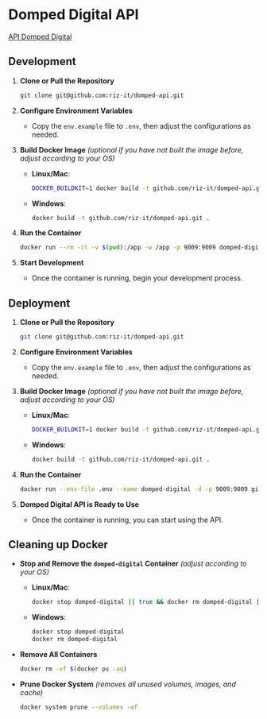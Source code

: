 # Domped Digital API

[API Domped Digital](https://domped-api.vercel.app/)

## Development

1. **Clone or Pull the Repository**

   ```bash
   git clone git@github.com:riz-it/domped-api.git
   ```

2. **Configure Environment Variables**

   - Copy the `env.example` file to `.env`, then adjust the configurations as needed.

3. **Build Docker Image** _(optional if you have not built the image before, adjust according to your OS)_

   - **Linux/Mac**:
     ```bash
     DOCKER_BUILDKIT=1 docker build -t github.com/riz-it/domped-api.git -f Dockerfile.dev .
     ```
   - **Windows**:
     ```bash
     docker build -t github.com/riz-it/domped-api.git .
     ```

4. **Run the Container**

   ```bash
   docker run --rm -it -v $(pwd):/app -w /app -p 9009:9009 domped-digital
   ```

5. **Start Development**

   - Once the container is running, begin your development process.

## Deployment

1. **Clone or Pull the Repository**

   ```bash
   git clone git@github.com:riz-it/domped-api.git
   ```

2. **Configure Environment Variables**

   - Copy the `env.example` file to `.env`, then adjust the configurations as needed.

3. **Build Docker Image** _(optional if you have not built the image before, adjust according to your OS)_

   - **Linux/Mac**:
     ```bash
     DOCKER_BUILDKIT=1 docker build -t github.com/riz-it/domped-api.git -f Dockerfile.prod .
     ```
   - **Windows**:
     ```bash
     docker build -t github.com/riz-it/domped-api.git .
     ```

4. **Run the Container**

   ```bash
   docker run --env-file .env --name domped-digital -d -p 9009:9009 github.com/riz-it/domped-api.git
   ```

5. **Domped Digital API is Ready to Use**

   - Once the container is running, you can start using the API.

## Cleaning up Docker

- **Stop and Remove the `domped-digital` Container** _(adjust according to your OS)_

  - **Linux/Mac**:
    ```bash
    docker stop domped-digital || true && docker rm domped-digital || true
    ```
  - **Windows**:
    ```bash
    docker stop domped-digital
    docker rm domped-digital
    ```

- **Remove All Containers**

  ```bash
  docker rm -vf $(docker ps -aq)
  ```

- **Prune Docker System** _(removes all unused volumes, images, and cache)_

  ```bash
  docker system prune --volumes -af
  ```
